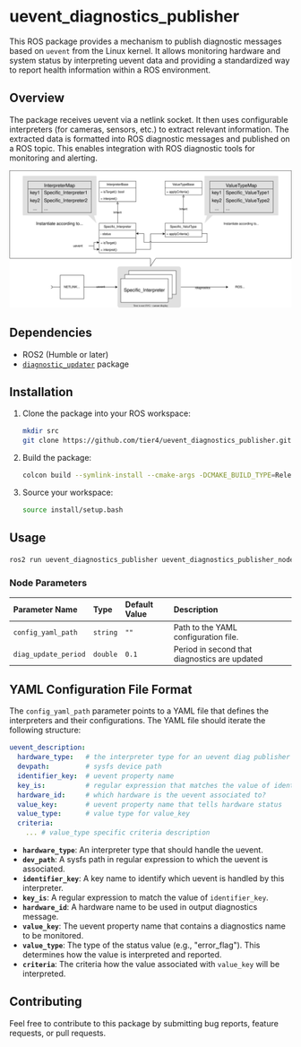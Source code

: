 # uevent_diagnostics_publisher

This ROS package provides a mechanism to publish diagnostic messages based on `uevent` from the Linux kernel. It allows monitoring hardware and system status by interpreting uevent data and providing a standardized way to report health information within a ROS environment.

## Overview

The package receives uevent via a netlink socket. It then uses configurable interpreters (for cameras, sensors, etc.) to extract relevant information.  The extracted data is formatted into ROS diagnostic messages and published on a ROS topic. This enables integration with ROS diagnostic tools for monitoring and alerting.

![uevent_diagnostics_publisher overview](images/uevent_diagnostics_publisher_overview.svg)

## Dependencies

- ROS2 (Humble or later)
- [`diagnostic_updater`](https://index.ros.org/p/diagnostic_updater/) package

## Installation

1.  Clone the package into your ROS workspace:

    ```bash
    mkdir src
    git clone https://github.com/tier4/uevent_diagnostics_publisher.git src/uevent_diagnostics_publisher
    ```

2.  Build the package:

    ```bash
    colcon build --symlink-install --cmake-args -DCMAKE_BUILD_TYPE=Release
    ```

3.  Source your workspace:

    ```bash
    source install/setup.bash
    ```

## Usage

```bash
ros2 run uevent_diagnostics_publisher uevent_diagnostics_publisher_node --ros-args -p config_yaml_path:=<CONFIG_YAML_PATH>
```

### Node Parameters

| Parameter Name       | Type     | Default Value | Description                                   |
|:---------------------|:---------|:--------------|:----------------------------------------------|
| `config_yaml_path`   | `string` | `""`          | Path to the YAML configuration file.          |
| `diag_update_period` | `double` | `0.1`         | Period in second that diagnostics are updated |

## YAML Configuration File Format

The `config_yaml_path` parameter points to a YAML file that defines the interpreters and their configurations. The YAML file should iterate the following structure:

```yaml
uevent_description:
  hardware_type:   # the interpreter type for an uevent diag publisher
  devpath:         # sysfs device path
  identifier_key:  # uevent property name
  key_is:          # regular expression that matches the value of identifier_key
  hardware_id:     # which hardware is the uevent associated to?
  value_key:       # uevent property name that tells hardware status
  value_type:      # value type for value_key
  criteria:
    ... # value_type specific criteria description 
```

- **`hardware_type`**: An interpreter type that should handle the uevent.
- **`dev_path`**: A sysfs path in regular expression to which the uevent is associated.
- **`identifier_key`**: A key name to identify which uevent is handled by this interpreter.
- **`key_is`**: A regular expression to match the value of `identifier_key`.
- **`hardware_id`**: A hardware name to be used in output diagnostics message.
- **`value_key`**: The uevent property name that contains a diagnostics name to be monitored.
- **`value_type`**: The type of the status value (e.g., "error_flag"). This determines how the value is interpreted and reported.
- **`criteria`**: The criteria how the value associated with `value_key` will be interpreted.

## Contributing

Feel free to contribute to this package by submitting bug reports, feature requests, or pull requests.
